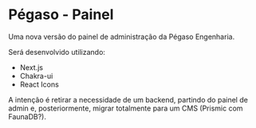 # Pégaso - Painel

Uma nova versão do painel de administração da Pégaso Engenharia.

Será desenvolvido utilizando:

- Next.js
- Chakra-ui
- React Icons

A intenção é retirar a necessidade de um backend, partindo do painel de admin e, posteriormente, migrar totalmente para um CMS (Prismic com FaunaDB?).
